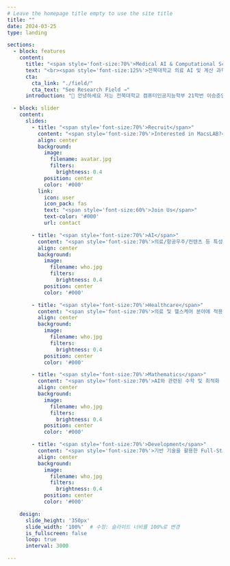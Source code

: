 ```yaml
---
# Leave the homepage title empty to use the site title
title: ""
date: 2024-03-25
type: landing

sections:
  - block: features
    content:
      title: "<span style='font-size:70%'>Medical AI & Computational Science (Macs) Lab </span>"
      text: "<br><span style='font-size:125%'>전북대학교 의료 AI 및 계산 과학 연구실 홈페이지에 오신 것을 환영합니다.</span> <br><br>"
      cta: 
        cta_link: "./field/"
        cta_text: "See Research Field →"
      introduction: "👋 안녕하세요 저는 전북대학교 컴퓨터인공지능학부 21학번 이승준입니다. 👋 본 페이지는 포트폴리오 소개를 위해 제작된 홈페이지입니다! 전북대 이승준 - 본인의 전문성과 포트폴리오를 소개하는 페이지입니다."

  - block: slider
    content:
      slides:
        - title: "<span style='font-size:70%'>Recruit</span>"
          content: "<span style='font-size:70%'>Interested in MacsLAB?</span>"
          align: center
          background:
            image:
              filename: avatar.jpg
              filters:
                brightness: 0.4
            position: center
            color: '#000'
          link:
            icon: user
            icon_pack: fas
            text: "<span style='font-size:60%'>Join Us</span>"
            text-color: '#000'
            url: contact

        - title: "<span style='font-size:70%'>AI</span>"
          content: "<span style='font-size:70%'>의료/항공우주/컨텐츠 등 특성화 분야에 적용 가능한 AI 기술 개발</span>"
          align: center
          background:
            image:
              filename: who.jpg
              filters:
                brightness: 0.4
            position: center
            color: '#000'

        - title: "<span style='font-size:70%'>Healthcare</span>"
          content: "<span style='font-size:70%'>의료 및 헬스케어 분야에 적용 가능한 AI 기술 개발</span>"
          align: center
          background:
            image:
              filename: who.jpg
              filters:
                brightness: 0.4
            position: center
            color: '#000'

        - title: "<span style='font-size:70%'>Mathematics</span>"
          content: "<span style='font-size:70%'>AI와 관련된 수학 및 최적화 이론 연구</span>"
          align: center
          background:
            image:
              filename: who.jpg
              filters:
                brightness: 0.4
            position: center
            color: '#000'

        - title: "<span style='font-size:70%'>Development</span>"
          content: "<span style='font-size:70%'>기반 기술을 활용한 Full-Stack 어플리케이션 개발</span>"
          align: center
          background:
            image:
              filename: who.jpg
              filters:
                brightness: 0.4
            position: center
            color: '#000'

    design:
      slide_height: '350px'
      slide_width: '100%'  # 수정: 슬라이드 너비를 100%로 변경
      is_fullscreen: false
      loop: true
      interval: 3000

---
```

